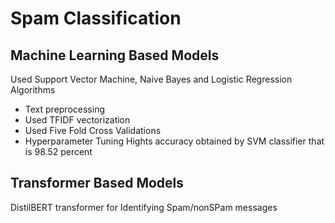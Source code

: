 # Spam Classification

## Machine Learning Based Models
Used Support Vector Machine, Naive Bayes and Logistic Regression Algorithms
- Text preprocessing
- Used TFIDF vectorization
- Used Five Fold Cross Validations
- Hyperparameter Tuning
Hights accuracy obtained by SVM classifier that is 98.52 percent

## Transformer Based Models
DistilBERT transformer for Identifying Spam/nonSPam messages

